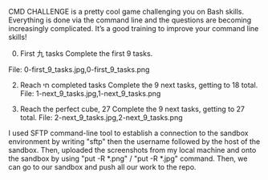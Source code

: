 CMD CHALLENGE is a pretty cool game challenging you on Bash skills. Everything is done via the command line and the questions are becoming increasingly complicated. It’s a good training to improve your command line skills!

0. First 九 tasks
Complete the first 9 tasks.

File: 0-first_9_tasks.jpg,0-first_9_tasks.png

2. Reach חי completed tasks
Complete the 9 next tasks, getting to 18 total.
File: 1-next_9_tasks.jpg,1-next_9_tasks.png

3. Reach the perfect cube, 27
Complete the 9 next tasks, getting to 27 total.
File: 2-next_9_tasks.jpg,2-next_9_tasks.png

I used SFTP command-line tool to establish a connection to the sandbox environment by writing "sftp" then the username followed by the host of the sandbox.
Then, uploaded the screenshots from my local machine and onto the sandbox by using "put -R *.png" / "put -R *.jpg" command.
Then, we can go to our sandbox and push all our work to the repo.
